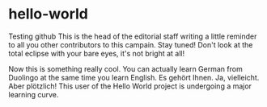 # hello-world
Testing github
This is the head of the editorial staff writing a little reminder to all you other contributors to this campain.
Stay tuned! Don't look at the total eclipse with your bare eyes, it's not bright at all!

Now this is something really cool. You can actually learn German from Duolingo at the same time you learn English.
Es gehört Ihnen.
Ja, vielleicht.
Aber plötzlich!
This user of the Hello World project is undergoing a major learning curve.
